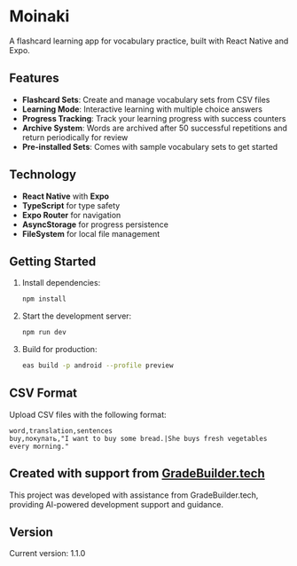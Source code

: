 # Moinaki

A flashcard learning app for vocabulary practice, built with React Native and Expo.

## Features

- **Flashcard Sets**: Create and manage vocabulary sets from CSV files
- **Learning Mode**: Interactive learning with multiple choice answers
- **Progress Tracking**: Track your learning progress with success counters
- **Archive System**: Words are archived after 50 successful repetitions and return periodically for review
- **Pre-installed Sets**: Comes with sample vocabulary sets to get started

## Technology

- **React Native** with **Expo**
- **TypeScript** for type safety
- **Expo Router** for navigation
- **AsyncStorage** for progress persistence
- **FileSystem** for local file management

## Getting Started

1. Install dependencies:
   ```bash
   npm install
   ```

2. Start the development server:
   ```bash
   npm run dev
   ```

3. Build for production:
   ```bash
   eas build -p android --profile preview
   ```

## CSV Format

Upload CSV files with the following format:
```
word,translation,sentences
buy,покупать,"I want to buy some bread.|She buys fresh vegetables every morning."
```

## Created with support from [GradeBuilder.tech](https://gradebuilder.tech)

This project was developed with assistance from GradeBuilder.tech, providing AI-powered development support and guidance.

## Version

Current version: 1.1.0
